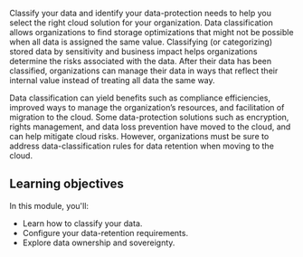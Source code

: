 Classify your data and identify your data-protection needs to help you select the right cloud solution for your organization. Data classification allows organizations to find storage optimizations that might not be possible when all data is assigned the same value. Classifying (or categorizing) stored data by sensitivity and business impact helps organizations determine the risks associated with the data. After their data has been classified, organizations can manage their data in ways that reflect their internal value instead of treating all data the same way.

Data classification can yield benefits such as compliance efficiencies, improved ways to manage the organization’s resources, and facilitation of migration to the cloud. Some data-protection solutions such as encryption, rights management, and data loss prevention have moved to the cloud, and can help mitigate cloud risks. However, organizations must be sure to address data-classification rules for data retention when moving to the cloud.

## Learning objectives

In this module, you'll:

- Learn how to classify your data.
- Configure your data-retention requirements.
- Explore data ownership and sovereignty.
